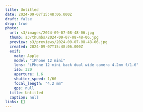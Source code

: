 ```yaml
---
title: Untitled
date: 2024-09-07T15:48:06.000Z
draft: false
drop: true
photo:
  url: s3/images/2024-09-07-08-48-06.jpg
  thumb: s3/thumbs/2024-09-07-08-48-06.jpg
  preview: s3/previews/2024-09-07-08-48-06.jpg
  created: 2024-09-07T15:48:06.000Z
  exif:
    make: Apple
    model: "iPhone 12 mini"
    lens: "iPhone 12 mini back dual wide camera 4.2mm f/1.6"
    iso: 320
    aperture: 1.6
    shutter_speed: 1/60
    focal_length: "4.2 mm"
    gps: null
  title: Untitled
  caption: null
links: []
---
```

